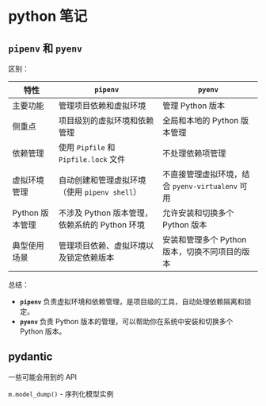 # python 笔记

## `pipenv` 和 `pyenv`

区别：

| 特性 | `pipenv` | `pyenv` |
| --- | --- | --- |
| 主要功能 | 管理项目依赖和虚拟环境 | 管理 Python 版本 |
| 侧重点 | 项目级别的虚拟环境和依赖管理 | 全局和本地的 Python 版本管理 |
| 依赖管理 | 使用 `Pipfile` 和 `Pipfile.lock` 文件 | 不处理依赖项管理 |
| 虚拟环境管理 | 自动创建和管理虚拟环境（使用 `pipenv shell`） | 不直接管理虚拟环境，结合 `pyenv-virtualenv` 可用 |
| Python 版本管理 | 不涉及 Python 版本管理，依赖系统的 Python 环境 | 允许安装和切换多个 Python 版本 |
| 典型使用场景 | 管理项目依赖、虚拟环境以及锁定依赖版本 | 安装和管理多个 Python 版本，切换不同项目的版本 |

总结：

- **`pipenv`** 负责虚拟环境和依赖管理，是项目级的工具，自动处理依赖隔离和锁定。
- **`pyenv`** 负责 Python 版本的管理，可以帮助你在系统中安装和切换多个 Python 版本。

## pydantic

一些可能会用到的 API

`m.model_dump()` - 序列化模型实例
